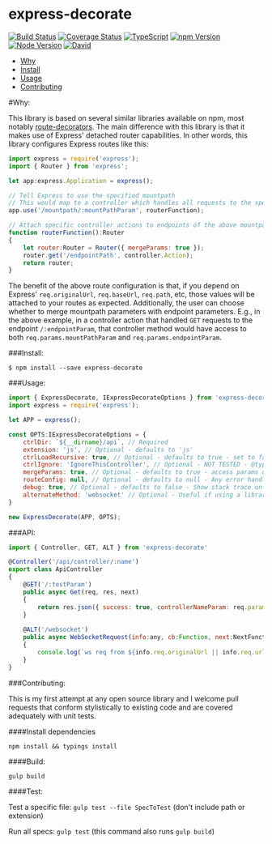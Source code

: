 # express-decorate

[![Build Status](https://travis-ci.org/mycompassspins/express-decorate.svg?branch=master)](https://travis-ci.org/mycompassspins/express-decorate)
[![Coverage Status](https://coveralls.io/repos/github/mycompassspins/express-decorate/badge.svg?branch=master)](https://coveralls.io/github/mycompassspins/express-decorate?branch=master)
[![TypeScript](https://badges.frapsoft.com/typescript/version/typescript-v18.svg?v=101)](https://github.com/ellerbrock/typescript-badges/)
[![npm Version](https://img.shields.io/badge/npm-3.9.5-blue.svg)](https://img.shields.io/badge/npm-3.9.5-blue.svg)
[![Node Version](https://img.shields.io/badge/node-6.2.2-blue.svg)](https://img.shields.io/badge/node-6.2.2-blue.svg)
[![David](https://img.shields.io/david/strongloop/express.svg?maxAge=2592000)](https://www.npmjs.com/package/express-decorate)


* [Why](#why)
* [Install](#install)
* [Usage](#usage)
* [Contributing](#contributing)

#Why:

This library is based on several similar libraries available on npm, most notably [route-decorators](https://github.com/buunguyen/route-decorators). The main difference with this library is that it makes use of Express' 
detached router capabilities. In other words, this library configures Express routes like this:

```javascript
import express = require('express');
import { Router } from 'express';

let app:express.Application = express();

// Tell Express to use the specified mountpath
// This would map to a controller which handles all requests to the specified mountpath
app.use('/mountpath/:mountPathParam', routerFunction);

// Attach specific controller actions to endpoints of the above mountpath
function routerFunction():Router
{
    let router:Router = Router({ mergeParams: true });
    router.get('/endpointPath', controller.Action);
    return router;
}
```

The benefit of the above route configuration is that, if you depend on Express' `req.originalUrl`, `req.baseUrl`, `req.path`, etc, those values
will be attached to your routes as expected. Additionally, the user can choose whether to merge mountpath parameters with endpoint parameters.
E.g., in the above example, in a controller action that handled `GET` requests to the endpoint `/:endpointParam`, that controller method would have 
access to both `req.params.mountPathParam` and `req.params.endpointParam`.

###Install:

```
$ npm install --save express-decorate
```

###Usage:

```javascript
import { ExpressDecorate, IExpressDecorateOptions } from 'express-decorate'
import express = require('express');

let APP = express();

const OPTS:IExpressDecorateOptions = {
    ctrlDir: `${__dirname}/api`, // Required
    extension: 'js', // Optional - defaults to 'js'
    ctrlLoadRecursive: true, // Optional - defaults to true - set to false if there are no subdirectories in your controllers directory
    ctrlIgnore: 'IgnoreThisController', // Optional - NOT TESTED - @type {string|RegExp}
    mergeParams: true, // Optional - defaults to true - access params used in @Controller in Express's req.params object
    routeConfig: null, // Optional - defaults to null - Any error handling or routes not included in your API
    debug: true, // Optional - defaults to false - Show stack trace on caught exceptions
    alternateMethod: 'websocket' // Optional - Useful if using a library that alters Express' router, (such as express-ws-routes for handling websocket requests)
}

new ExpressDecorate(APP, OPTS);
```

###API:

```javascript
import { Controller, GET, ALT } from 'express-decorate'

@Controller('/api/controller/:name')
export class ApiController
{
    @GET('/:testParam')
    public async Get(req, res, next)
    {
        return res.json({ success: true, controllerNameParam: req.params.name, testParam: req.params.testParam });
    }
    
    @ALT('/websocket')
    public async WebSocketRequest(info:any, cb:Function, next:NextFunction)
    {
        console.log(`ws req from ${info.req.originalUrl || info.req.url} using origin ${info.origin}`);
    }
}
```

###Contributing:

This is my first attempt at any open source library and I welcome pull requests that conform stylistically to existing code and are covered
adequately with unit tests.

####Install dependencies

`npm install && typings install`

####Build:

`gulp build`

####Test:

Test a specific file: `gulp test --file SpecToTest` (don't include path or extension)

Run all specs: `gulp test` (this command also runs `gulp build`)


